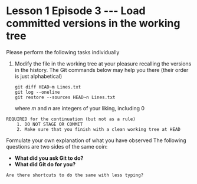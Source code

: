 
# Lesson 1 Episode 3 --- Load committed versions in the working tree
Please perform the following tasks individually

1. Modify the file in the working tree at your pleasure recalling the versions in the history. The Git commands below may help you there (their order is just alphabetical)
    ```shell
    git diff HEAD~m Lines.txt
    git log --oneline
    git restore --sources HEAD~n Lines.txt
    ```
    where $m$ and $n$ are integers of your liking, including $0$

````{attention}
REQUIRED for the continuation (but not as a rule)
    1. DO NOT STAGE OR COMMIT
    2. Make sure that you finish with a clean working tree at HEAD
````
Formulate your own explanation of what you have observed
The following questions are two sides of the same coin:
* **What did you ask Git to do?**
* **What did Git do for you?**

````{attention}
Are there shortcuts to do the same with less typing?
````

